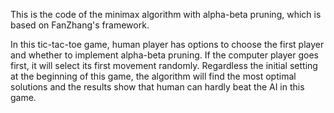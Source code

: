 This is the code of the minimax algorithm with alpha-beta pruning, which is based on FanZhang's framework. 

In this tic-tac-toe game, human player has options to choose the first player and whether to implement alpha-beta pruning. If the computer player goes first, it will select its first movement randomly. Regardless the initial setting at the beginning of this game, the algorithm will find the most optimal solutions and the results show that human can hardly beat the AI in this game. 
